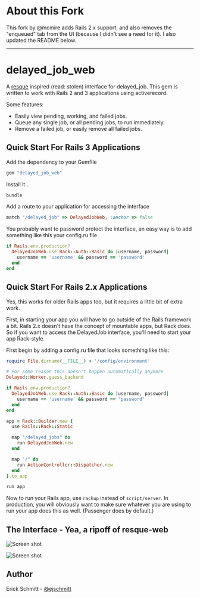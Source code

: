 About this Fork
===============

This fork by @mcmire adds Rails 2.x support, and also removes the "enqueued" tab
from the UI (because I didn't see a need for it). I also updated the README
below.

---

delayed_job_web
===============

A [resque][0] inspired (read: stolen) interface for delayed_job. This gem is
written to work with Rails 2 and 3 applications using activerecord.

Some features:

* Easily view pending, working, and failed jobs.
* Queue any single job, or all pending jobs, to run immediately.
* Remove a failed job, or easily remove all failed jobs.

Quick Start For Rails 3 Applications
------------------------------------

Add the dependency to your Gemfile

```ruby
gem "delayed_job_web"
```

Install it...

```ruby
bundle
```

Add a route to your application for accessing the interface

```ruby
match "/delayed_job" => DelayedJobWeb, :anchor => false
```

You probably want to password protect the interface, an easy way is to add
something like this your config.ru file

```ruby
if Rails.env.production?
  DelayedJobWeb.use Rack::Auth::Basic do |username, password|
    username == 'username' && password == 'password'
  end
end
```

Quick Start For Rails 2.x Applications
--------------------------------------

Yes, this works for older Rails apps too, but it requires a little bit of extra
work.

First, in starting your app you will have to go outside of the Rails framework a
bit. Rails 2.x doesn't have the concept of mountable apps, but Rack does. So
if you want to access the DelayedJob interface, you'll need to start your app
Rack-style.

First begin by adding a config.ru file that looks something like this:

```ruby
require File.dirname(__FILE__) + '/config/environment'

# For some reason this doesn't happen automatically anymore
Delayed::Worker.guess_backend

if Rails.env.production?
  DelayedJobWeb.use Rack::Auth::Basic do |username, password|
    username == 'username' && password == 'password'
  end
end

app = Rack::Builder.new {
  use Rails::Rack::Static

  map "/delayed_jobs" do
    run DelayedJobWeb.new
  end

  map "/" do
    run ActionController::Dispatcher.new
  end
}.to_app

run app
```

Now to run your Rails app, use `rackup` instead of `script/server`. In
production, you will obviously want to make sure whatever you are using to run
your app does this as well. (Passenger does by default.)


The Interface - Yea, a ripoff of resque-web
------------------------------------

![Screen shot](http://dl.dropbox.com/u/1506097/Screenshots/delayed_job_web_1.png)

![Screen shot](http://dl.dropbox.com/u/1506097/Screenshots/delayed_job_web_2.png)


Author
------

Erick Schmitt - [@ejschmitt][1]


[0]: https://github.com/defunkt/resque
[1]: http://twitter.com/ejschmitt
